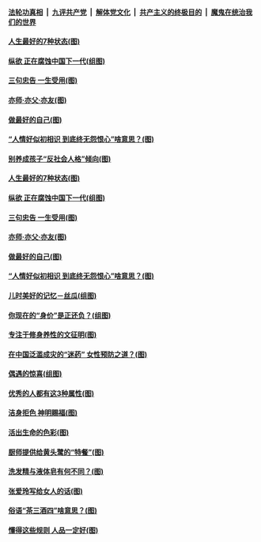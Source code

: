 ####  [法轮功真相](../../../../basic/blob/master/README.md?t=07090831) &nbsp;|&nbsp; [九评共产党](../../../../9ping.md/blob/master/README.md?t=07090831) &nbsp;|&nbsp; [解体党文化](../../../../jtdwh.md/blob/master/README.md?t=07090831)  &nbsp;|&nbsp; [共产主义的终极目的](../../../../gczydzjmd.md/blob/master/README.md?t=07090831) &nbsp;|&nbsp; [魔鬼在统治我们的世界](../../../../mgztzwmdsj.md/blob/master/README.md?t=07090831) 

#### [人生最好的7种状态(图)](../pages/p8/938988.md?t=07090831) 

#### [纵欲 正在腐蚀中国下一代(组图)](../pages/p8/938992.md?t=07090831) 

#### [三句忠告 一生受用(图)](../pages/p8/938640.md?t=07090831) 

#### [亦师‧亦父‧亦友(图)](../pages/p8/938927.md?t=07090831) 

#### [做最好的自己(图)](../pages/p8/938492.md?t=07090831) 

#### [“人情好似初相识 到底终无怨恨心”啥意思？(图)](../pages/p8/938871.md?t=07090831) 

#### [别养成孩子“反社会人格”倾向(图)](../pages/p8/939049.md?t=07090831) 

#### [人生最好的7种状态(图)](../pages/p8/938988.md?t=07090831) 

#### [纵欲 正在腐蚀中国下一代(组图)](../pages/p8/938992.md?t=07090831) 

#### [三句忠告 一生受用(图)](../pages/p8/938640.md?t=07090831) 

#### [亦师‧亦父‧亦友(图)](../pages/p8/938927.md?t=07090831) 

#### [做最好的自己(图)](../pages/p8/938492.md?t=07090831) 

#### [“人情好似初相识 到底终无怨恨心”啥意思？(图)](../pages/p8/938871.md?t=07090831) 

#### [儿时美好的记忆－丝瓜(组图)](../pages/p8/938641.md?t=07090831) 

#### [你现在的“身价”是正还负？(组图)](../pages/p8/938848.md?t=07090831) 

#### [专注于修身养性的文征明(图)](../pages/p8/938487.md?t=07090831) 

#### [在中国泛滥成灾的“迷药” 女性预防之道？(图)](../pages/p8/938746.md?t=07090831) 

#### [偶遇的惊喜(组图)](../pages/p8/937363.md?t=07090831) 

#### [优秀的人都有这3种属性(图)](../pages/p8/938743.md?t=07090831) 

#### [洁身拒色 神明赐福(图)](../pages/p8/938479.md?t=07090831) 

#### [活出生命的色彩(图)](../pages/p8/938638.md?t=07090831) 

#### [厨师提供给黄头鹭的“特餐”(图)](../pages/p8/938645.md?t=07090831) 

#### [洗发精与液体皂有何不同？(图)](../pages/p8/938639.md?t=07090831) 

#### [张爱玲写给女人的话(图)](../pages/p8/938206.md?t=07090831) 

#### [俗语“茶三酒四”啥意思？(图)](../pages/p8/938584.md?t=07090831) 

#### [懂得这些规则 人品一定好(图)](../pages/p8/937490.md?t=07090831) 

